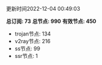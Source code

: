 更新时间2022-12-04 00:49:03

**总订阅: 73**
**总节点: 990**
**有效节点: 450**
- trojan节点: 134
- v2ray节点: 216
- ss节点: 99
- ssr节点: 1

